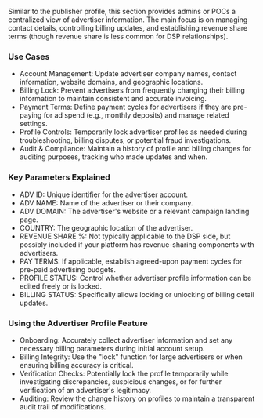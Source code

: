 Similar to the publisher profile, this section provides admins or POCs a centralized view of advertiser information.  The main focus is on managing contact details, controlling billing updates, and establishing revenue share terms (though revenue share is less common for DSP relationships).

### Use Cases

* Account Management: Update advertiser company names, contact information, website domains, and geographic locations.
* Billing Lock: Prevent advertisers from frequently changing their billing information to maintain consistent and accurate invoicing.
* Payment Terms: Define payment cycles for advertisers if they are pre-paying for ad spend (e.g., monthly deposits) and manage related settings.
* Profile Controls: Temporarily lock advertiser profiles as needed during troubleshooting, billing disputes, or potential fraud investigations.
* Audit & Compliance: Maintain a history of profile and billing changes for auditing purposes, tracking who made updates and when.

### Key Parameters Explained

* ADV ID: Unique identifier for the advertiser account.
* ADV NAME: Name of the advertiser or their company.
* ADV DOMAIN: The advertiser's website or a relevant campaign landing page.
* COUNTRY: The geographic location of the advertiser.
* REVENUE SHARE %: Not typically applicable to the DSP side, but possibly included if your platform has revenue-sharing components with advertisers.
* PAY TERMS: If applicable, establish agreed-upon payment cycles for pre-paid advertising budgets.
* PROFILE STATUS: Control whether advertiser profile information can be edited freely or is locked.
* BILLING STATUS: Specifically allows locking or unlocking of billing detail updates.

### Using the Advertiser Profile Feature

* Onboarding: Accurately collect advertiser information and set any necessary billing parameters during initial account setup.
* Billing Integrity: Use the "lock" function for large advertisers or when ensuring billing accuracy is critical.
* Verification Checks: Potentially lock the profile temporarily while investigating discrepancies, suspicious changes, or for further verification of an advertiser's legitimacy.
* Auditing: Review the change history on profiles to maintain a transparent audit trail of modifications.
